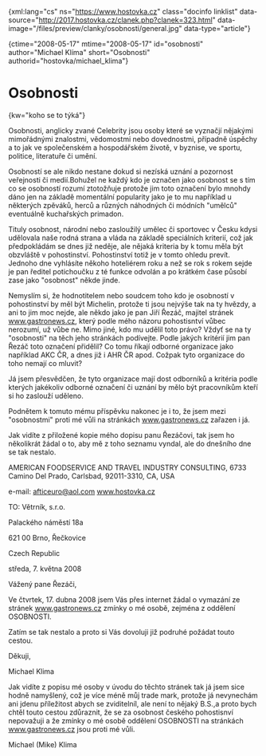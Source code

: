 
{xml:lang="cs" ns="https://www.hostovka.cz" class="docinfo linklist" data-source="http://2017.hostovka.cz/clanek.php?clanek=323.html" data-image="/files/preview/clanky/osobnosti/general.jpg" data-type="article"}

{ctime="2008-05-17" mtime="2008-05-17" id="osobnosti" author="Michael Klíma" short="Osobnosti" authorid="hostovka/michael_klima"}

# Osobnosti

<!-- generated attribute kw by user_udpatekw.sh on 2019-03-13, do not edit -->

{kw="koho se to týká"}

Osobnosti, anglicky zvané Celebrity jsou osoby které se vyznačjí nějakými mimořádnými znalostmi, vědomostmi nebo dovednostmi, případně úspěchy a to jak ve společenském a hospodářském životě, v byznise, ve sportu, politice, literatuře či umění.

Osobností se ale nikdo nestane dokud si nezíská uznání a pozornost veřejnosti či medií.Bohužel ne každý kdo je označen jako osobnost se s tím co se osobností rozumí ztotožňuje protože jim toto označení bylo mnohdy dáno jen na základě momentální popularity jako je to mu například u některých zpěváků, herců a různých náhodných či módních "umělců" eventuálně kuchařských primadon.

Tituly osobnost, národní nebo zasloužilý umělec či sportovec v Česku kdysi udělovala naše rodná strana a vláda na základě speciálních kriterií, což jak předpokládám se dnes již neděje, ale nějaká kriteria by k tomu měla být obzvláště v pohostinství. Pohostinství totiž je v tomto ohledu prevít. Jednoho dne vyhlásíte někoho hoteliérem roku a než se rok s rokem sejde je pan ředitel potichoučku z té funkce odvolán a po krátkém čase působí zase jako "osobnost" někde jinde.

Nemyslím si, že hodnotitelem nebo soudcem toho kdo je osobností v pohostinství by měl být Michelin, protože ti jsou nejvýše tak na ty hvězdy, a ani to jim moc nejde, ale někdo jako je pan Jiří Řezáč, majitel stránek www.gastronews.cz, který podle mého názoru pohostisntví vůbec nerozumí, už vůbe ne. Mimo jiné, kdo mu udělil toto právo? Vždyť se na ty "osobnosti" na těch jeho stránkách podívejte. Podle jakých kritérií jim pan Řezáč toto označení přidělil? Co tomu říkají odborné organizace jako například AKC ČR, a dnes již i AHR ČR apod. Cožpak tyto organizace do toho nemají co mluvit?

Já jsem přesvědčen, že tyto organizace mají dost odborníků a kritéria podle kterých jakékoliv odborné označení či uznání by mělo být pracovníkům kteří si ho zaslouží uděleno.

Podnětem k tomuto mému příspěvku nakonec je i to, že jsem mezi "osobnostmi" proti mé vůli na stránkách www.gastronews.cz zařazen i já.

Jak vidíte z přiložené kopie mého dopisu panu Řezáčovi, tak jsem ho několikrát žádal o to, aby mě z toho seznamu vyndal, ale do dnešního dne se tak nestalo.

AMERICAN FOODSERVICE AND TRAVEL INDUSTRY CONSULTING, 6733 Camino Del Prado, Carlsbad, 92011-3310, CA, USA

e-mail: afticeuro@aol.com www.hostovka.cz

TO: Větrník, s.r.o.

Palackého náměstí 18a

621 00 Brno, Řečkovice

Czech Republic

středa, 7. května 2008

Vážený pane Řezáči,

Ve čtvrtek, 17. dubna 2008 jsem Vás přes internet žádal o vymazání ze stránek www.gastronews.cz zmínky o mé osobě, zejména z oddělení OSOBNOSTI.

Zatím se tak nestalo a proto si Vás dovoluji již podruhé požádat touto cestou.

Děkuji,

Michael Klima

Jak vidíte z popisu mé osoby v úvodu do těchto stránek tak já jsem sice hodně namyšlený, což je více méně můj trade mark, protože já nevynechám ani jdenu příležitost abych se zviditelníl, ale není to nějaký B.S.,a proto bych chtěl touto cestou zdůraznit, že se za osobnost českého pohostisnví nepovažuji a že zmínky o mé osobě oddělení OSOBNOSTI na stránkách www.gastronews.cz jsou proti mé vůli.

Michael (Mike) Klima

